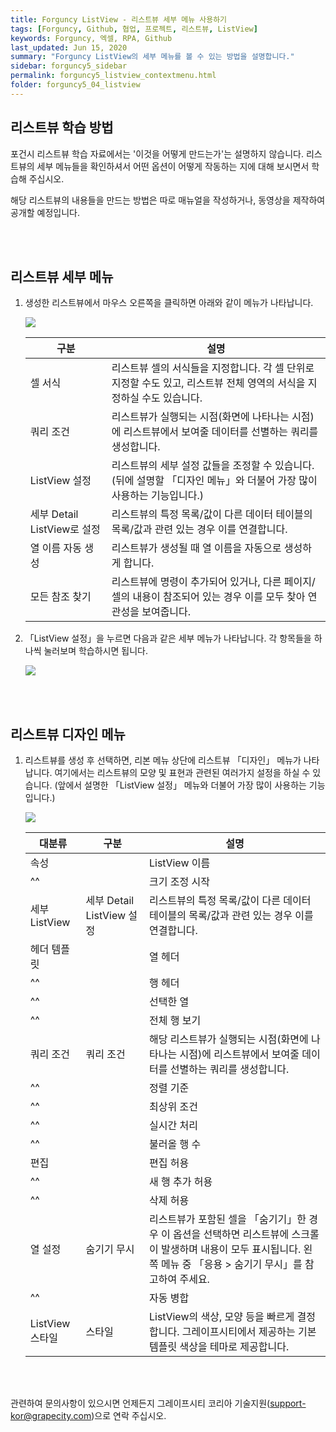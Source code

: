 ```yaml
---
title: Forguncy ListView - 리스트뷰 세부 메뉴 사용하기
tags: [Forguncy, Github, 협업, 프로젝트, 리스트뷰, ListView]
keywords: Forguncy, 엑셀, RPA, Github
last_updated: Jun 15, 2020
summary: "Forguncy ListView의 세부 메뉴를 볼 수 있는 방법을 설명합니다."
sidebar: forguncy5_sidebar
permalink: forguncy5_listview_contextmenu.html
folder: forguncy5_04_listview
---
```


<h2>리스트뷰 학습 방법</h2>

  포건시 리스트뷰 학습 자료에서는 '이것을 어떻게 만드는가'는 설명하지 않습니다. 리스트뷰의 세부 메뉴들을 확인하셔서 어떤 옵션이 어떻게 작동하는 지에 대해 보시면서 학습해 주십시오.

  해당 리스트뷰의 내용들을 만드는 방법은 따로 매뉴얼을 작성하거나, 동영상을 제작하여 공개할 예정입니다.

<br /><br />

<h2>리스트뷰 세부 메뉴</h2>

1. 생성한 리스트뷰에서 마우스 오른쪽을 클릭하면 아래와 같이 메뉴가 나타납니다.

    ![]({{site.url}}/images/forguncy5/lv01-contextMenu01.png)

    | 구분 | 설명 |
    | --- | --- |
    | 셀 서식 | 리스트뷰 셀의 서식들을 지정합니다. 각 셀 단위로 지정할 수도 있고, 리스트뷰 전체 영역의 서식을 지정하실 수도 있습니다.|
    | 쿼리 조건 | 리스트뷰가 실행되는 시점(화면에 나타나는 시점)에 리스트뷰에서 보여줄 데이터를 선별하는 쿼리를 생성합니다.|
    | ListView 설정 | 리스트뷰의 세부 설정 값들을 조정할 수 있습니다. (뒤에 설명할 「디자인 메뉴」와 더불어 가장 많이 사용하는 기능입니다.)|
    | 세부 Detail ListView로 설정 | 리스트뷰의 특정 목록/값이 다른 데이터 테이블의 목록/값과 관련 있는 경우 이를 연결합니다.|
    | 열 이름 자동 생성 | 리스트뷰가 생성될 때 열 이름을 자동으로 생성하게 합니다.|
    | 모든 참조 찾기 | 리스트뷰에 명령이 추가되어 있거나, 다른 페이지/셀의 내용이 참조되어 있는 경우 이를 모두 찾아 연관성을 보여줍니다.|

2. 「ListView 설정」을 누르면 다음과 같은 세부 메뉴가 나타납니다. 각 항목들을 하나씩 눌러보며 학습하시면 됩니다.

    ![]({{site.url}}/images/forguncy5/lv01-contextMenu03.png)

<br /><br />

<h2>리스트뷰 디자인 메뉴</h2>

1. 리스트뷰를 생성 후 선택하면, 리본 메뉴 상단에 리스트뷰 「디자인」 메뉴가 나타납니다. 여기에서는 리스트뷰의 모양 및 표현과 관련된 여러가지 설정을 하실 수 있습니다. (앞에서 설명한 「ListView 설정」 메뉴와 더불어 가장 많이 사용하는 기능입니다.)

    ![]({{site.url}}/images/forguncy5/lv01-contextMenu02.png)

    | 대분류 | 구분 | 설명 |
    | --- | --- | --- |
    | 속성 || ListView 이름 | 해당 리스트뷰의 이름을 설정합니다. 설정한 이름은 관련하여 명령을 수행하거나, JavaScript로 직접 코딩하는 기능을 생성하는 경우 활용합니다.|
    | ^^ || 크기 조정 시작 | 리스트뷰의 크기를 재조정합니다. 다시 한 번 클릭하면 조정이 완료됩니다.|
    | 세부 ListView | 세부 Detail ListView 설정 | 리스트뷰의 특정 목록/값이 다른 데이터 테이블의 목록/값과 관련 있는 경우 이를 연결합니다.|
    | 헤더 템플릿 || 열 헤더 | 리스트뷰의 상단에 구분할 수 있는 셀을 표시합니다.|
    | ^^ || 행 헤더 | 각 줄의 맨 앞에 구분할 수 있는 셀을 표시합니다.|
    | ^^ || 선택한 열 | (번역이 잘 못 된 케이스 - 수정 예정) 리스트뷰의 1번째 열에 체크박스(Checkbox)를 표시합니다. 체크박스를 이용하여 리스트뷰 여러 열에 대한 명령을 수행하거나, 다른 작업을 하도록 코딩할 수 있습니다.|
    | ^^ || 전체 행 보기 | (번역이 잘 못 된 케이스 - 수정 예정) 리스트뷰 하단에 전체 내용에 대해 평균을 내는 등 정리하는 내용을 표시할 수 있도록 합니다.|
    | 쿼리 조건 | 쿼리 조건 | 해당 리스트뷰가 실행되는 시점(화면에 나타나는 시점)에 리스트뷰에서 보여줄 데이터를 선별하는 쿼리를 생성합니다.|
    | ^^ || 정렬 기준 | 해당 리스트뷰에 데이터를 표시할 때 정렬하는 기준을 결정합니다.|
    | ^^ || 최상위 조건 | (번역이 잘 못 된 케이스 - 수정 예정) 데이터의 수가 많은 경우 초기에 리스트뷰를 표시할 때 몇 개를 표시할 지 정할 수 있습니다. 「제한 없음」으로 하면 해당 데이터 테이블의 모든 데이터를 표시합니다. 일반적으로 「실시간 처리」를 활성화하여 함께 사용합니다.|
    | ^^ || 실시간 처리 | 리스트뷰의 화면에 표시할 만큼만 데이터를 읽어온 경우 리스트뷰의 스크롤을 이동하면, 데이터를 실시간으로 읽어와 리스트뷰에 표시합니다.|
    | ^^ || 불러올 행 수 | 「실시간 처리」를 활성화하면 사용할 수 있는 기능으로, 실시간 처리할 때 어느 정도의 데이터를 읽어오는 가를 정합니다.|
    | 편집 || 편집 허용 | 리스트뷰를 클릭하여 수정/편집할 수 있도록 합니다. 체크 해제되어 있으면 「읽기전용」으로 표시됩니다.|
    | ^^ || 새 행 추가 허용 | 「편집 허용」을 사용 시 새로운 줄/행을 추가할 수 있도록 하는 기능합니다.|
    | ^^ || 삭제 허용 | 리스트뷰에서 데이터를 직접 삭제할 수 있도록 하는 기능입니다. 이 기능으로 데이터 삭제 시 데이터베이스에서도 삭제되므로 신중히 사용하십시오.|
    | 열 설정 | 숨기기 무시 | 리스트뷰가 포함된 셀을 「숨기기」한 경우 이 옵션을 선택하면 리스트뷰에 스크롤이 발생하며 내용이 모두 표시됩니다. 왼쪽 메뉴 중 「응용 > 숨기기 무시」를 참고하여 주세요.|
    | ^^ || 자동 병합 | 각 셀간 같은 값이 붙어 있을 경우 셀을 병합해서 표시합니다.|
    | ListView 스타일 | 스타일 | ListView의 색상, 모양 등을 빠르게 결정합니다. 그레이프시티에서 제공하는 기본 템플릿 색상을 테마로 제공합니다.|

<br /><br />

관련하여 문의사항이 있으시면 언제든지 그레이프시티 코리아 기술지원(support-kor@grapecity.com)으로 연락 주십시오.

<br /><br />